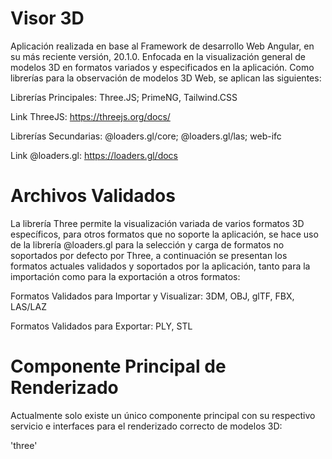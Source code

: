 # Visor 3D

Aplicación realizada en base al Framework de desarrollo Web Angular, en su más reciente versión, 20.1.0. Enfocada en la visualización general de modelos 3D en formatos variados y especificados en la aplicación. Como librerías para la observación de modelos 3D Web, se aplican las siguientes:

Librerías Principales: Three.JS; PrimeNG, Tailwind.CSS

Link ThreeJS: https://threejs.org/docs/

Librerías Secundarias: @loaders.gl/core; @loaders.gl/las; web-ifc

Link @loaders.gl: https://loaders.gl/docs

# Archivos Validados

La librería Three permite la visualización variada de varios formatos 3D específicos, para otros formatos que no soporte la aplicación, se hace uso de la librería @loaders.gl para la selección y carga de formatos no soportados por defecto por Three, a continuación se presentan los formatos actuales validados y soportados por la aplicación, tanto para la importación como para la exportación a otros formatos:

Formatos Validados para Importar y Visualizar: 3DM, OBJ, glTF, FBX, LAS/LAZ

Formatos Validados para Exportar: PLY, STL

# Componente Principal de Renderizado

Actualmente solo existe un único componente principal con su respectivo servicio e interfaces para el renderizado correcto de modelos 3D:

'three'
